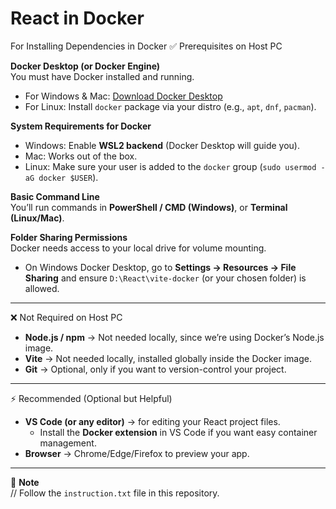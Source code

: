 # React in Docker
For Installing Dependencies in Docker
✅ Prerequisites on Host PC

**Docker Desktop (or Docker Engine)**  
You must have Docker installed and running.  
- For Windows & Mac: [Download Docker Desktop](https://www.docker.com/products/docker-desktop)  
- For Linux: Install `docker` package via your distro (e.g., `apt`, `dnf`, `pacman`).  

**System Requirements for Docker**  
- Windows: Enable **WSL2 backend** (Docker Desktop will guide you).  
- Mac: Works out of the box.  
- Linux: Make sure your user is added to the `docker` group (`sudo usermod -aG docker $USER`).  

**Basic Command Line**  
You’ll run commands in **PowerShell / CMD (Windows)**, or **Terminal (Linux/Mac)**.  

**Folder Sharing Permissions**  
Docker needs access to your local drive for volume mounting.  
- On Windows Docker Desktop, go to **Settings → Resources → File Sharing** and ensure `D:\React\vite-docker` (or your chosen folder) is allowed.  

---

❌ Not Required on Host PC  

- **Node.js / npm** → Not needed locally, since we’re using Docker’s Node.js image.  
- **Vite** → Not needed locally, installed globally inside the Docker image.  
- **Git** → Optional, only if you want to version-control your project.  

---

⚡ Recommended (Optional but Helpful)  

- **VS Code (or any editor)** → for editing your React project files.  
  - Install the **Docker extension** in VS Code if you want easy container management.  
- **Browser** → Chrome/Edge/Firefox to preview your app.

- ---

📖 **Note**  
// Follow the `instruction.txt` file in this repository.


